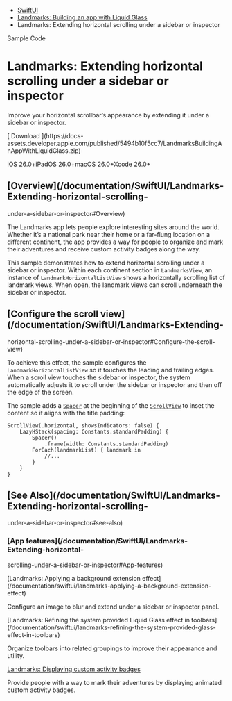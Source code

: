  * [ SwiftUI ](/documentation/swiftui)
  * [ Landmarks: Building an app with Liquid Glass ](/documentation/swiftui/landmarks-building-an-app-with-liquid-glass)
  * Landmarks: Extending horizontal scrolling under a sidebar or inspector 

Sample Code

# Landmarks: Extending horizontal scrolling under a sidebar or inspector

Improve your horizontal scrollbar’s appearance by extending it under a sidebar
or inspector.

[ Download ](https://docs-
assets.developer.apple.com/published/5494b10f5cc7/LandmarksBuildingAnAppWithLiquidGlass.zip)

iOS 26.0+iPadOS 26.0+macOS 26.0+Xcode 26.0+

## [Overview](/documentation/SwiftUI/Landmarks-Extending-horizontal-scrolling-
under-a-sidebar-or-inspector#Overview)

The Landmarks app lets people explore interesting sites around the world.
Whether it’s a national park near their home or a far-flung location on a
different continent, the app provides a way for people to organize and mark
their adventures and receive custom activity badges along the way.

This sample demonstrates how to extend horizontal scrolling under a sidebar or
inspector. Within each continent section in `LandmarksView`, an instance of
`LandmarkHorizontalListView` shows a horizontally scrolling list of landmark
views. When open, the landmark views can scroll underneath the sidebar or
inspector.

## [Configure the scroll view](/documentation/SwiftUI/Landmarks-Extending-
horizontal-scrolling-under-a-sidebar-or-inspector#Configure-the-scroll-view)

To achieve this effect, the sample configures the `LandmarkHorizontalListView`
so it touches the leading and trailing edges. When a scroll view touches the
sidebar or inspector, the system automatically adjusts it to scroll under the
sidebar or inspector and then off the edge of the screen.

The sample adds a [`Spacer`](/documentation/swiftui/spacer) at the beginning
of the [`ScrollView`](/documentation/swiftui/scrollview) to inset the content
so it aligns with the title padding:

    
    
    ScrollView(.horizontal, showsIndicators: false) {
        LazyHStack(spacing: Constants.standardPadding) {
            Spacer()
                .frame(width: Constants.standardPadding)
            ForEach(landmarkList) { landmark in
                //...
            }
        }
    }
    

## [See Also](/documentation/SwiftUI/Landmarks-Extending-horizontal-scrolling-
under-a-sidebar-or-inspector#see-also)

### [App features](/documentation/SwiftUI/Landmarks-Extending-horizontal-
scrolling-under-a-sidebar-or-inspector#App-features)

[Landmarks: Applying a background extension
effect](/documentation/swiftui/landmarks-applying-a-background-extension-
effect)

Configure an image to blur and extend under a sidebar or inspector panel.

[Landmarks: Refining the system provided Liquid Glass effect in
toolbars](/documentation/swiftui/landmarks-refining-the-system-provided-glass-
effect-in-toolbars)

Organize toolbars into related groupings to improve their appearance and
utility.

[Landmarks: Displaying custom activity
badges](/documentation/swiftui/landmarks-displaying-custom-activity-badges)

Provide people with a way to mark their adventures by displaying animated
custom activity badges.

